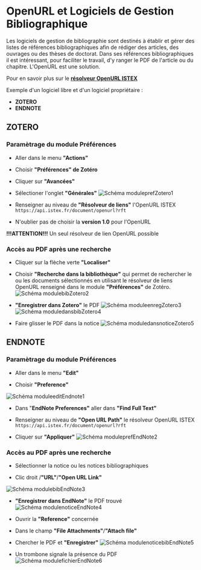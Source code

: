 
# OpenURL et Logiciels de Gestion Bibliographique

Les logiciels de gestion de bibliographie sont destinés à établir et gérer des listes de références bibliographiques afin de rédiger des articles, des ouvrages ou des thèses de doctorat. Dans ses références bibliographiques il est intéressant, pour faciliter le travail, d'y ranger le PDF de l'article ou du chapitre. L'OpenURL est une solution.


Pour en savoir plus sur le **[résolveur OpenURL ISTEX](https://api.istex.fr/documentation/openurl/)**


Exemple d'un logiciel libre et d'un logiciel propriétaire :

- **ZOTERO** 
- **ENDNOTE**



## ZOTERO  



### Paramètrage du module Préférences ###

- Aller dans le menu **"Actions"**

- Choisir **"Préférences" de Zotéro**

- Cliquer sur **"Avancées"**

- Sélectioner l'onglet **"Générales"**
![Schéma moduleprefZotero1](../img/Zotero1.png)

- Renseigner au niveau de **"Résolveur de liens"** l'OpenURL ISTEX
  `https://api.istex.fr/document/openurl?rft`



- N'oublier pas de choisir la **version 1.0** pour l'OpenURL

**!!!ATTENTION!!!**  Un seul résolveur de lien OpenURL possible



### Accès au PDF après une recherche ###

- Cliquer sur la flèche verte **"Localiser"**

- Choisir **"Recherche dans la bibliothèque"** qui permet de rechercher le ou les documents sélectionnés en utilisant le résolveur de liens OpenURL renseigné dans le module **"Préférences"** de Zotéro.
![Schéma modulebibZotero2](../img/Zotero2.png)

- **"Enregistrer dans Zotero"** le PDF
![Schéma moduleenregZotero3](../img/Zotero3.png)
![Schéma moduledansbibZotero4](../img/Zotero4.PNG)

- Faire glisser le PDF dans la notice
![Schéma moduledansnoticeZotero5](../img/Zotero5.PNG)






## ENDNOTE ##


### Paramètrage du module Préférences ###

- Aller dans le menu **"Edit"**

- Choisir **"Preference"**

![Schéma moduleeditEndnote1](../img/Endnote1.PNG)

- Dans "**EndNote Preferences"** aller dans **"Find Full Text"**

- Renseigner au niveau de **"Open URL Path"** le résolveur OpenURL ISTEX
  `https://api.istex.fr/document/openurl?rft`


- Cliquer sur **"Appliquer"**
![Schéma moduleprefEndNote2](../img/EndNote2.PNG)


### Accès au PDF après une recherche ###

- Sélectionner la notice ou les notices bibliographiques

- Clic droit /**"URL"**/**"Open URL Link"**

![Schéma modulebibEndNote3](../img/Endnote3.PNG)

- **"Enregistrer dans EndNote"** le PDF trouvé
![Schéma modulenoticeEndNote4](../img/EndNote4.PNG) 

- Ouvrir la **"Reference"** concernée

- Dans le champ **"File Attachments"**/**"Attach file"**

- Chercher le PDF et **"Enregistrer"**
![Schéma modulenoticebibEndNote5](../img/EndNote5.PNG)

- Un trombone signale la présence du PDF
![Schéma modulefichierEndNote6](../img/EndNote6.PNG)























